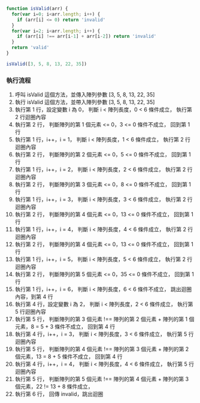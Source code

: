 ``` js
function isValid(arr) {
  for(var i=0; i<arr.length; i++) {
    if (arr[i] <= 0) return 'invalid'
  }
  for(var i=2; i<arr.length; i++) {
    if (arr[i] !== arr[i-1] + arr[i-2]) return 'invalid'
  }
  return 'valid'
}

isValid([3, 5, 8, 13, 22, 35])
```

### 執行流程
1. 呼叫 isValid 這個方法，並傳入陣列參數 [3, 5, 8, 13, 22, 35]
2. 執行 isValid 這個方法，並帶入陣列參數 [3, 5, 8, 13, 22, 35]
3. 執行第 1 行，設定變數 i 為 0，
   判斷 i < 陣列長度，0 < 6 條件成立，
   執行第 2 行迴圈內容
4. 執行第 2 行，
   判斷陣列的第 1 個元素 <= 0，3 <= 0 條件不成立，
   回到第 1 行
5. 執行第 1 行，i++，i = 1，
   判斷 i < 陣列長度，1 < 6 條件成立，
   執行第 2 行迴圈內容
6. 執行第 2 行，
   判斷陣列的第 2 個元素 <= 0，5 <= 0 條件不成立，
   回到第 1 行
7. 執行第 1 行，i++，i = 2，
   判斷 i < 陣列長度，2 < 6 條件成立，
   執行第 2 行迴圈內容
8. 執行第 2 行，
   判斷陣列的第 3 個元素 <= 0，8 <= 0 條件不成立，
   回到第 1 行
9. 執行第 1 行，i++，i = 3，
   判斷 i < 陣列長度，3 < 6 條件成立，
   執行第 2 行迴圈內容
10. 執行第 2 行，
    判斷陣列的第 4 個元素 <= 0，13 <= 0 條件不成立，
    回到第 1 行
11. 執行第 1 行，i++，i = 4，
    判斷 i < 陣列長度，4 < 6 條件成立，
    執行第 2 行迴圈內容
12. 執行第 2 行，
    判斷陣列的第 4 個元素 <= 0，13 <= 0 條件不成立，
    回到第 1 行
13. 執行第 1 行，i++，i = 5，
    判斷 i < 陣列長度，5 < 6 條件成立，
    執行第 2 行迴圈內容
14. 執行第 2 行，
    判斷陣列的第 5 個元素 <= 0，35 <= 0 條件不成立，
    回到第 1 行
15. 執行第 1 行，i++，i = 6，
    判斷 i < 陣列長度，6 < 6 條件不成立，
    跳出迴圈內容，到第 4 行
16. 執行第 4 行，設定變數 i 為 2，
    判斷 i < 陣列長度，2 < 6 條件成立，
    執行第 5 行迴圈內容
17. 執行第 5 行，
    判斷陣列的第 3 個元素 !== 陣列的第 2 個元素 + 陣列的第 1 個元素，8 = 5 + 3 條件不成立，
    回到第 4 行
18. 執行第 4 行，i++，i = 3，
    判斷 i < 陣列長度，3 < 6 條件成立，
    執行第 5 行迴圈內容
19. 執行第 5 行，
    判斷陣列的第 4 個元素 !== 陣列的第 3 個元素 + 陣列的第 2 個元素，13 = 8 + 5 條件不成立，
    回到第 4 行
20. 執行第 4 行，i++，i = 4，
    判斷 i < 陣列長度，4 < 6 條件成立，
    執行第 5 行迴圈內容
21. 執行第 5 行，
    判斷陣列的第 5 個元素 !== 陣列的第 4 個元素 + 陣列的第 3 個元素，22 != 13 + 8 條件成立，
22. 執行第 6 行，
    回傳 invalid，跳出迴圈